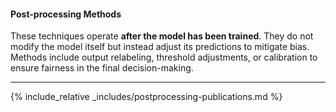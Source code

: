 
####  Post-processing Methods
These techniques operate **after the model has been trained**. They do not modify the model itself but instead adjust its predictions to mitigate bias. Methods include output relabeling, threshold adjustments, or calibration to ensure fairness in the final decision-making.

---

{% include_relative _includes/postprocessing-publications.md %}


